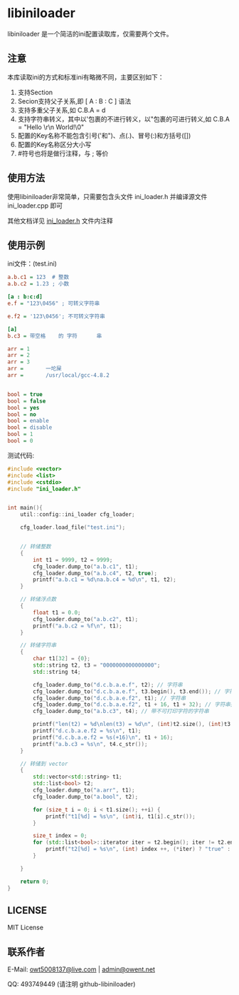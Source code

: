 libiniloader
============

libiniloader 是一个简洁的ini配置读取库，仅需要两个文件。


注意
------
本库读取ini的方式和标准ini有略微不同，主要区别如下：

1. 支持Section
2. Secion支持父子关系,即 [ A : B : C ] 语法
3. 支持多重父子关系,如 C.B.A = d
4. 支持字符串转义，其中以'包裹的不进行转义，以"包裹的可进行转义,如 C.B.A = "Hello \r\n World!\0"
5. 配置的Key名称不能包含引号('和")、点(.)、冒号(:)和方括号([])
6. 配置的Key名称区分大小写
7. #符号也将是做行注释，与 ; 等价


使用方法
------
使用libiniloader非常简单，只需要包含头文件 ini_loader.h 并编译源文件 ini_loader.cpp 即可

其他文档详见 [ini_loader.h](ini_loader.h) 文件内注释

使用示例
------
ini文件：(test.ini)

```ini
a.b.c1 = 123  # 整数
a.b.c2 = 1.23 ; 小数

[a : b:c:d]
e.f = "123\0456" ; 可转义字符串

e.f2 = '123\0456'; 不可转义字符串

[a]
b.c3 = 带空格    的 字符		串

arr = 1
arr = 2   
arr = 3   
arr = 		一坨屎
arr = 		/usr/local/gcc-4.8.2


bool = true
bool = false
bool = yes
bool = no
bool = enable
bool = disable
bool = 1
bool = 0
```

测试代码:
```cpp
#include <vector>
#include <list>
#include <cstdio>
#include "ini_loader.h"


int main(){
    util::config::ini_loader cfg_loader;

    cfg_loader.load_file("test.ini");


    // 转储整数
    {
        int t1 = 9999, t2 = 9999;
        cfg_loader.dump_to("a.b.c1", t1);
        cfg_loader.dump_to("a.b.c4", t2, true);
        printf("a.b.c1 = %d\na.b.c4 = %d\n", t1, t2);
    }

    // 转储浮点数
    {
        float t1 = 0.0;
        cfg_loader.dump_to("a.b.c2", t1);
        printf("a.b.c2 = %f\n", t1);
    }

    // 转储字符串
    {
        char t1[32] = {0};
        std::string t2, t3 = "0000000000000000";
        std::string t4;

        cfg_loader.dump_to("d.c.b.a.e.f", t2); // 字符串
        cfg_loader.dump_to("d.c.b.a.e.f", t3.begin(), t3.end()); // 字符串迭代器
        cfg_loader.dump_to("d.c.b.a.e.f2", t1); // 字符串
        cfg_loader.dump_to("d.c.b.a.e.f2", t1 + 16, t1 + 32); // 字符串指针迭代器
        cfg_loader.dump_to("a.b.c3", t4); // 带不可打印字符的字符串

        printf("len(t2) = %d\nlen(t3) = %d\n", (int)t2.size(), (int)t3.size());
        printf("d.c.b.a.e.f2 = %s\n", t1);
        printf("d.c.b.a.e.f2 = %s(+16)\n", t1 + 16);
        printf("a.b.c3 = %s\n", t4.c_str());
    }

    // 转储到 vector
    {
        std::vector<std::string> t1;
        std::list<bool> t2;
        cfg_loader.dump_to("a.arr", t1);
        cfg_loader.dump_to("a.bool", t2);

        for (size_t i = 0; i < t1.size(); ++i) {
            printf("t1[%d] = %s\n", (int)i, t1[i].c_str());
        }

        size_t index = 0;
        for (std::list<bool>::iterator iter = t2.begin(); iter != t2.end(); ++iter) {
            printf("t2[%d] = %s\n", (int) index ++, (*iter) ? "true" : "false");
        }

    }

    return 0;
}
```

LICENSE
------
MIT License


联系作者
------
E-Mail: [owt5008137@live.com](mailto:owt5008137@live.com) | [admin@owent.net](mailto:admin@owent.net)

QQ: 493749449 (请注明 github-libiniloader)

